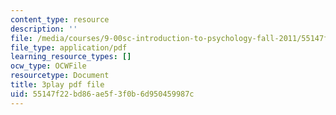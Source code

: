 ```yaml
---
content_type: resource
description: ''
file: /media/courses/9-00sc-introduction-to-psychology-fall-2011/55147f22bd86ae5f3f0b6d950459987c_SFPPw6sDHEI.pdf
file_type: application/pdf
learning_resource_types: []
ocw_type: OCWFile
resourcetype: Document
title: 3play pdf file
uid: 55147f22-bd86-ae5f-3f0b-6d950459987c
---
```

